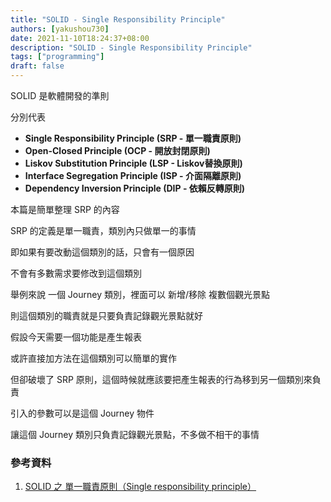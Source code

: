 ```yaml
---
title: "SOLID - Single Responsibility Principle"
authors: [yakushou730]
date: 2021-11-10T18:24:37+08:00
description: "SOLID - Single Responsibility Principle"
tags: ["programming"]
draft: false
---
```


SOLID 是軟體開發的準則

分別代表

- **Single Responsibility Principle (SRP - 單一職責原則)**
- **Open-Closed Principle (OCP - 開放封閉原則)**
- **Liskov Substitution Principle (LSP - Liskov替換原則)**
- **Interface Segregation Principle (ISP - 介面隔離原則)**
- **Dependency Inversion Principle (DIP - 依賴反轉原則)**

本篇是簡單整理 SRP 的內容

SRP 的定義是單一職責，類別內只做單一的事情

即如果有要改動這個類別的話，只會有一個原因

不會有多數需求要修改到這個類別

舉例來說 一個 Journey 類別，裡面可以 新增/移除 複數個觀光景點

則這個類別的職責就是只要負責記錄觀光景點就好

假設今天需要一個功能是產生報表

或許直接加方法在這個類別可以簡單的實作

但卻破壞了 SRP 原則，這個時候就應該要把產生報表的行為移到另一個類別來負責

引入的參數可以是這個 Journey 物件

讓這個 Journey 類別只負責記錄觀光景點，不多做不相干的事情

### 參考資料
1. [SOLID 之 單一職責原則（Single responsibility principle）](https://ithelp.ithome.com.tw/articles/10191955)
